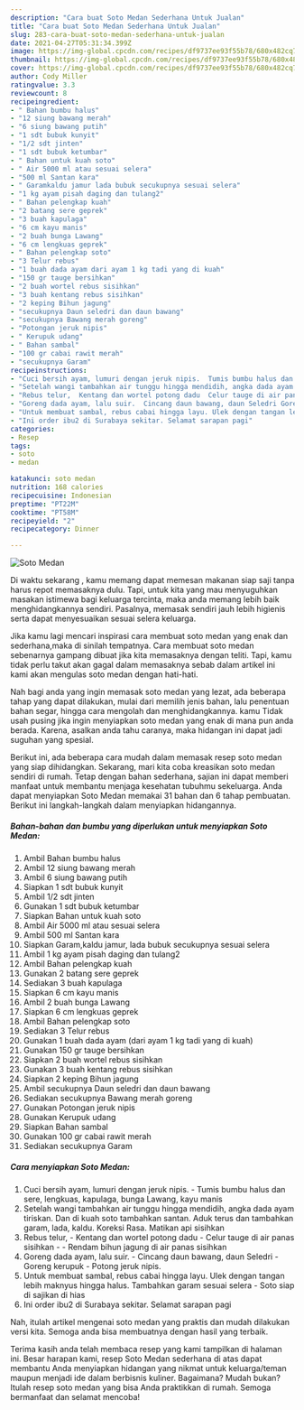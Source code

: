 ```yaml
---
description: "Cara buat Soto Medan Sederhana Untuk Jualan"
title: "Cara buat Soto Medan Sederhana Untuk Jualan"
slug: 283-cara-buat-soto-medan-sederhana-untuk-jualan
date: 2021-04-27T05:31:34.399Z
image: https://img-global.cpcdn.com/recipes/df9737ee93f55b78/680x482cq70/soto-medan-foto-resep-utama.jpg
thumbnail: https://img-global.cpcdn.com/recipes/df9737ee93f55b78/680x482cq70/soto-medan-foto-resep-utama.jpg
cover: https://img-global.cpcdn.com/recipes/df9737ee93f55b78/680x482cq70/soto-medan-foto-resep-utama.jpg
author: Cody Miller
ratingvalue: 3.3
reviewcount: 8
recipeingredient:
- " Bahan bumbu halus"
- "12 siung bawang merah"
- "6 siung bawang putih"
- "1 sdt bubuk kunyit"
- "1/2 sdt jinten"
- "1 sdt bubuk ketumbar"
- " Bahan untuk kuah soto"
- " Air 5000 ml atau sesuai selera"
- "500 ml Santan kara"
- " Garamkaldu jamur lada bubuk secukupnya sesuai selera"
- "1 kg ayam pisah daging dan tulang2"
- " Bahan pelengkap kuah"
- "2 batang sere geprek"
- "3 buah kapulaga"
- "6 cm kayu manis"
- "2 buah bunga Lawang"
- "6 cm lengkuas geprek"
- " Bahan pelengkap soto"
- "3 Telur rebus"
- "1 buah dada ayam dari ayam 1 kg tadi yang di kuah"
- "150 gr tauge bersihkan"
- "2 buah wortel rebus sisihkan"
- "3 buah kentang rebus sisihkan"
- "2 keping Bihun jagung"
- "secukupnya Daun seledri dan daun bawang"
- "secukupnya Bawang merah goreng"
- "Potongan jeruk nipis"
- " Kerupuk udang"
- " Bahan sambal"
- "100 gr cabai rawit merah"
- "secukupnya Garam"
recipeinstructions:
- "Cuci bersih ayam, lumuri dengan jeruk nipis.  Tumis bumbu halus dan sere, lengkuas, kapulaga, bunga Lawang, kayu manis"
- "Setelah wangi tambahkan air tunggu hingga mendidih, angka dada ayam tiriskan. Dan di kuah soto tambahkan santan. Aduk terus dan tambahkan garam, lada, kaldu. Koreksi Rasa. Matikan api sisihkan"
- "Rebus telur,  Kentang dan wortel potong dadu  Celur tauge di air panas sisihkan   Rendam bihun jagung di air panas sisihkan"
- "Goreng dada ayam, lalu suir.  Cincang daun bawang, daun Seledri Goreng kerupuk  Potong jeruk nipis."
- "Untuk membuat sambal, rebus cabai hingga layu. Ulek dengan tangan lebih maknyus hingga halus. Tambahkan garam sesuai selera  Soto siap di sajikan di hias"
- "Ini order ibu2 di Surabaya sekitar. Selamat sarapan pagi"
categories:
- Resep
tags:
- soto
- medan

katakunci: soto medan 
nutrition: 168 calories
recipecuisine: Indonesian
preptime: "PT22M"
cooktime: "PT58M"
recipeyield: "2"
recipecategory: Dinner

---
```



![Soto Medan](https://img-global.cpcdn.com/recipes/df9737ee93f55b78/680x482cq70/soto-medan-foto-resep-utama.jpg)

Di waktu  sekarang , kamu memang dapat memesan makanan siap saji tanpa harus repot memasaknya dulu. Tapi, untuk kita yang mau menyuguhkan masakan istimewa bagi keluarga tercinta, maka anda memang lebih baik menghidangkannya sendiri. Pasalnya, memasak sendiri jauh lebih higienis serta dapat menyesuaikan sesuai selera keluarga.

Jika kamu lagi mencari inspirasi cara membuat soto medan yang enak dan sederhana,maka di sinilah tempatnya. Cara membuat soto medan  sebenarnya gampang dibuat jika kita memasaknya dengan teliti. Tapi, kamu tidak perlu takut akan gagal dalam memasaknya 
sebab dalam artikel ini kami akan mengulas soto medan dengan hati-hati.  



Nah bagi anda yang ingin memasak soto medan yang lezat, ada beberapa tahap yang dapat dilakukan, mulai dari memilih jenis bahan, lalu penentuan bahan segar, hingga cara mengolah dan menghidangkannya. kamu Tidak usah pusing jika ingin menyiapkan soto medan yang enak di mana pun anda berada. Karena, asalkan anda  tahu caranya, maka hidangan ini dapat jadi suguhan yang spesial.

Berikut ini, ada beberapa cara mudah dalam memasak resep soto medan yang siap dihidangkan. Sekarang, mari kita coba kreasikan soto medan sendiri di rumah. Tetap dengan bahan sederhana, sajian ini dapat memberi manfaat untuk membantu menjaga kesehatan tubuhmu sekeluarga. Anda dapat menyiapkan Soto Medan memakai 31 bahan dan 6 tahap pembuatan. Berikut ini langkah-langkah dalam menyiapkan hidangannya.

<!--inarticleads1-->

##### Bahan-bahan dan bumbu yang diperlukan untuk menyiapkan Soto Medan:

1. Ambil  Bahan bumbu halus
1. Ambil 12 siung bawang merah
1. Ambil 6 siung bawang putih
1. Siapkan 1 sdt bubuk kunyit
1. Ambil 1/2 sdt jinten
1. Gunakan 1 sdt bubuk ketumbar
1. Siapkan  Bahan untuk kuah soto
1. Ambil  Air 5000 ml atau sesuai selera
1. Ambil 500 ml Santan kara
1. Siapkan  Garam,kaldu jamur, lada bubuk secukupnya sesuai selera
1. Ambil 1 kg ayam pisah daging dan tulang2
1. Ambil  Bahan pelengkap kuah
1. Gunakan 2 batang sere geprek
1. Sediakan 3 buah kapulaga
1. Siapkan 6 cm kayu manis
1. Ambil 2 buah bunga Lawang
1. Siapkan 6 cm lengkuas geprek
1. Ambil  Bahan pelengkap soto
1. Sediakan 3 Telur rebus
1. Gunakan 1 buah dada ayam (dari ayam 1 kg tadi yang di kuah)
1. Gunakan 150 gr tauge bersihkan
1. Siapkan 2 buah wortel rebus sisihkan
1. Gunakan 3 buah kentang rebus sisihkan
1. Siapkan 2 keping Bihun jagung
1. Ambil secukupnya Daun seledri dan daun bawang
1. Sediakan secukupnya Bawang merah goreng
1. Gunakan Potongan jeruk nipis
1. Gunakan  Kerupuk udang
1. Siapkan  Bahan sambal
1. Gunakan 100 gr cabai rawit merah
1. Sediakan secukupnya Garam




<!--inarticleads2-->

##### Cara menyiapkan Soto Medan:

1. Cuci bersih ayam, lumuri dengan jeruk nipis.  - Tumis bumbu halus dan sere, lengkuas, kapulaga, bunga Lawang, kayu manis
1. Setelah wangi tambahkan air tunggu hingga mendidih, angka dada ayam tiriskan. Dan di kuah soto tambahkan santan. Aduk terus dan tambahkan garam, lada, kaldu. Koreksi Rasa. Matikan api sisihkan
1. Rebus telur,  - Kentang dan wortel potong dadu  - Celur tauge di air panas sisihkan  -  - Rendam bihun jagung di air panas sisihkan
1. Goreng dada ayam, lalu suir.  - Cincang daun bawang, daun Seledri - Goreng kerupuk  - Potong jeruk nipis.
1. Untuk membuat sambal, rebus cabai hingga layu. Ulek dengan tangan lebih maknyus hingga halus. Tambahkan garam sesuai selera  - Soto siap di sajikan di hias
1. Ini order ibu2 di Surabaya sekitar. Selamat sarapan pagi




Nah, itulah artikel mengenai  soto medan  yang praktis dan mudah dilakukan versi kita. Semoga anda bisa membuatnya dengan hasil yang terbaik. 

Terima kasih anda telah membaca resep yang kami tampilkan di halaman ini. Besar harapan kami, resep  Soto Medan sederhana di atas dapat membantu Anda menyiapkan hidangan yang nikmat untuk keluarga/teman maupun menjadi ide dalam berbisnis kuliner. Bagaimana? Mudah bukan? Itulah resep soto medan yang bisa Anda praktikkan di rumah. Semoga bermanfaat dan selamat mencoba!

